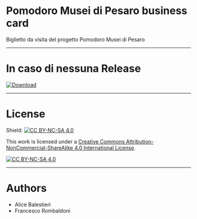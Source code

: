 # Pomodoro Musei di Pesaro business card
Biglietto da visita del progetto Pomodoro Musei di Pesaro

---

# In caso di nessuna Release
[![Download](https://custom-icon-badges.demolab.com/badge/-Scarica%20il%20documento%20dimostrativo-blue?style=for-the-badge&logo=download&logoColor=white "Documenti")](https://nightly.link/Pomodoro-Musei-di-Pesaro/Pomodoro-Musei-di-Pesaro-business-card/workflows/LaTeX_Action/main/Biglietto_da_visita.zip)

---


# License
Shield: [![CC BY-NC-SA 4.0][cc-by-nc-sa-shield]][cc-by-nc-sa]

This work is licensed under a
[Creative Commons Attribution-NonCommercial-ShareAlike 4.0 International License][cc-by-nc-sa].

[![CC BY-NC-SA 4.0][cc-by-nc-sa-image]][cc-by-nc-sa]

[cc-by-nc-sa]: http://creativecommons.org/licenses/by-nc-sa/4.0/
[cc-by-nc-sa-image]: https://licensebuttons.net/l/by-nc-sa/4.0/88x31.png
[cc-by-nc-sa-shield]: https://img.shields.io/badge/License-CC%20BY--NC--SA%204.0-lightgrey.svg

---

# Authors
- Alice Balestieri
- Francesco Rombaldoni
